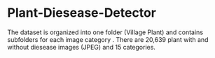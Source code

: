 # Plant-Diesease-Detector
The dataset is organized into one folder (Village Plant) and contains subfolders for each image category . There are 20,639 plant with and without diesease images (JPEG) and 15 categories.
